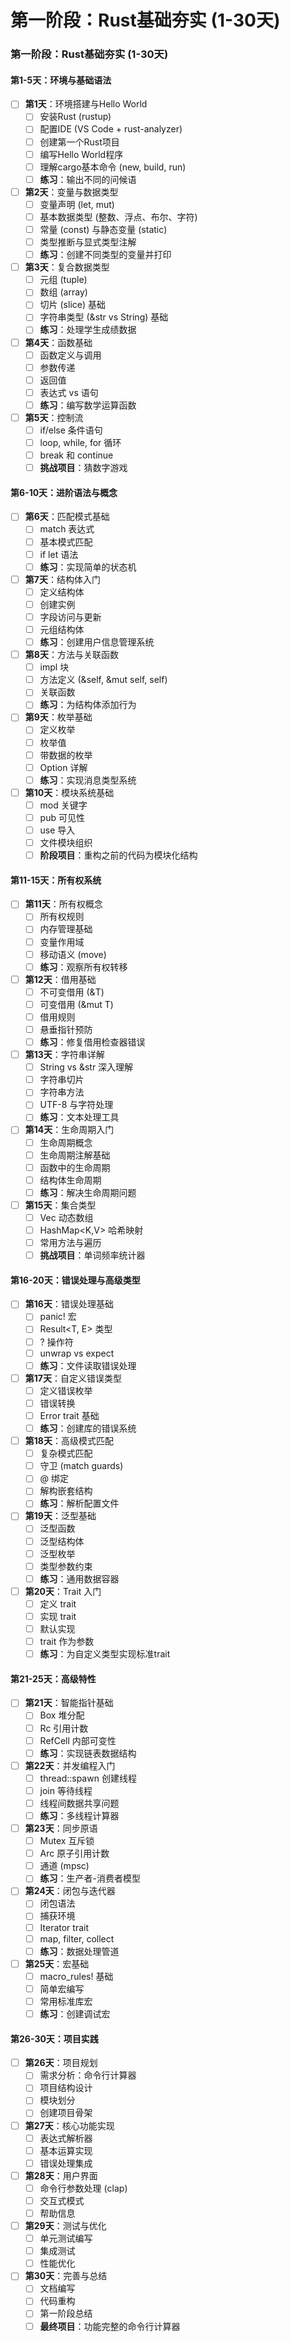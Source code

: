 # 第一阶段：Rust基础夯实 (1-30天)

### 第一阶段：Rust基础夯实 (1-30天)

#### 第1-5天：环境与基础语法
- [ ] **第1天**：环境搭建与Hello World
  - [ ] 安装Rust (rustup)
  - [ ] 配置IDE (VS Code + rust-analyzer)
  - [ ] 创建第一个Rust项目
  - [ ] 编写Hello World程序
  - [ ] 理解cargo基本命令 (new, build, run)
  - [ ] **练习**：输出不同的问候语

- [ ] **第2天**：变量与数据类型
  - [ ] 变量声明 (let, mut)
  - [ ] 基本数据类型 (整数、浮点、布尔、字符)
  - [ ] 常量 (const) 与静态变量 (static)
  - [ ] 类型推断与显式类型注解
  - [ ] **练习**：创建不同类型的变量并打印

- [ ] **第3天**：复合数据类型
  - [ ] 元组 (tuple)
  - [ ] 数组 (array)
  - [ ] 切片 (slice) 基础
  - [ ] 字符串类型 (&str vs String) 基础
  - [ ] **练习**：处理学生成绩数据

- [ ] **第4天**：函数基础
  - [ ] 函数定义与调用
  - [ ] 参数传递
  - [ ] 返回值
  - [ ] 表达式 vs 语句
  - [ ] **练习**：编写数学运算函数

- [ ] **第5天**：控制流
  - [ ] if/else 条件语句
  - [ ] loop, while, for 循环
  - [ ] break 和 continue
  - [ ] **挑战项目**：猜数字游戏

#### 第6-10天：进阶语法与概念
- [ ] **第6天**：匹配模式基础
  - [ ] match 表达式
  - [ ] 基本模式匹配
  - [ ] if let 语法
  - [ ] **练习**：实现简单的状态机

- [ ] **第7天**：结构体入门
  - [ ] 定义结构体
  - [ ] 创建实例
  - [ ] 字段访问与更新
  - [ ] 元组结构体
  - [ ] **练习**：创建用户信息管理系统

- [ ] **第8天**：方法与关联函数
  - [ ] impl 块
  - [ ] 方法定义 (&self, &mut self, self)
  - [ ] 关联函数
  - [ ] **练习**：为结构体添加行为

- [ ] **第9天**：枚举基础
  - [ ] 定义枚举
  - [ ] 枚举值
  - [ ] 带数据的枚举
  - [ ] Option<T> 详解
  - [ ] **练习**：实现消息类型系统

- [ ] **第10天**：模块系统基础
  - [ ] mod 关键字
  - [ ] pub 可见性
  - [ ] use 导入
  - [ ] 文件模块组织
  - [ ] **阶段项目**：重构之前的代码为模块化结构

#### 第11-15天：所有权系统
- [ ] **第11天**：所有权概念
  - [ ] 所有权规则
  - [ ] 内存管理基础
  - [ ] 变量作用域
  - [ ] 移动语义 (move)
  - [ ] **练习**：观察所有权转移

- [ ] **第12天**：借用基础
  - [ ] 不可变借用 (&T)
  - [ ] 可变借用 (&mut T)
  - [ ] 借用规则
  - [ ] 悬垂指针预防
  - [ ] **练习**：修复借用检查器错误

- [ ] **第13天**：字符串详解
  - [ ] String vs &str 深入理解
  - [ ] 字符串切片
  - [ ] 字符串方法
  - [ ] UTF-8 与字符处理
  - [ ] **练习**：文本处理工具

- [ ] **第14天**：生命周期入门
  - [ ] 生命周期概念
  - [ ] 生命周期注解基础
  - [ ] 函数中的生命周期
  - [ ] 结构体生命周期
  - [ ] **练习**：解决生命周期问题

- [ ] **第15天**：集合类型
  - [ ] Vec<T> 动态数组
  - [ ] HashMap<K,V> 哈希映射
  - [ ] 常用方法与遍历
  - [ ] **挑战项目**：单词频率统计器

#### 第16-20天：错误处理与高级类型
- [ ] **第16天**：错误处理基础
  - [ ] panic! 宏
  - [ ] Result<T, E> 类型
  - [ ] ? 操作符
  - [ ] unwrap vs expect
  - [ ] **练习**：文件读取错误处理

- [ ] **第17天**：自定义错误类型
  - [ ] 定义错误枚举
  - [ ] 错误转换
  - [ ] Error trait 基础
  - [ ] **练习**：创建库的错误系统

- [ ] **第18天**：高级模式匹配
  - [ ] 复杂模式匹配
  - [ ] 守卫 (match guards)
  - [ ] @ 绑定
  - [ ] 解构嵌套结构
  - [ ] **练习**：解析配置文件

- [ ] **第19天**：泛型基础
  - [ ] 泛型函数
  - [ ] 泛型结构体
  - [ ] 泛型枚举
  - [ ] 类型参数约束
  - [ ] **练习**：通用数据容器

- [ ] **第20天**：Trait 入门
  - [ ] 定义 trait
  - [ ] 实现 trait
  - [ ] 默认实现
  - [ ] trait 作为参数
  - [ ] **练习**：为自定义类型实现标准trait

#### 第21-25天：高级特性
- [ ] **第21天**：智能指针基础
  - [ ] Box<T> 堆分配
  - [ ] Rc<T> 引用计数
  - [ ] RefCell<T> 内部可变性
  - [ ] **练习**：实现链表数据结构

- [ ] **第22天**：并发编程入门
  - [ ] thread::spawn 创建线程
  - [ ] join 等待线程
  - [ ] 线程间数据共享问题
  - [ ] **练习**：多线程计算器

- [ ] **第23天**：同步原语
  - [ ] Mutex<T> 互斥锁
  - [ ] Arc<T> 原子引用计数
  - [ ] 通道 (mpsc)
  - [ ] **练习**：生产者-消费者模型

- [ ] **第24天**：闭包与迭代器
  - [ ] 闭包语法
  - [ ] 捕获环境
  - [ ] Iterator trait
  - [ ] map, filter, collect
  - [ ] **练习**：数据处理管道

- [ ] **第25天**：宏基础
  - [ ] macro_rules! 基础
  - [ ] 简单宏编写
  - [ ] 常用标准库宏
  - [ ] **练习**：创建调试宏

#### 第26-30天：项目实践
- [ ] **第26天**：项目规划
  - [ ] 需求分析：命令行计算器
  - [ ] 项目结构设计
  - [ ] 模块划分
  - [ ] 创建项目骨架

- [ ] **第27天**：核心功能实现
  - [ ] 表达式解析器
  - [ ] 基本运算实现
  - [ ] 错误处理集成

- [ ] **第28天**：用户界面
  - [ ] 命令行参数处理 (clap)
  - [ ] 交互式模式
  - [ ] 帮助信息

- [ ] **第29天**：测试与优化
  - [ ] 单元测试编写
  - [ ] 集成测试
  - [ ] 性能优化

- [ ] **第30天**：完善与总结
  - [ ] 文档编写
  - [ ] 代码重构
  - [ ] 第一阶段总结
  - [ ] **最终项目**：功能完整的命令行计算器